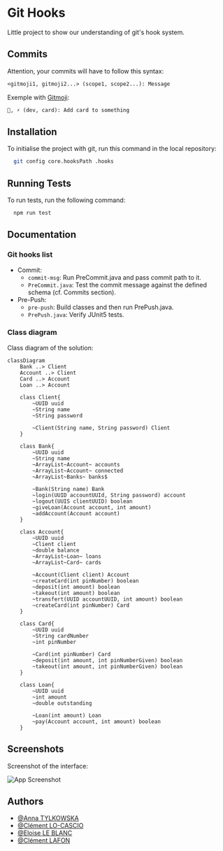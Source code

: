 
# Git Hooks

Little project to show our understanding of git's hook system.

## Commits

Attention, your commits will have to follow this syntax:

```txt
<gitmoji1, gitmoji2...> (scope1, scope2...): Message
```
Exemple with [Gitmoji](https://gitmoji.dev/):
```txt
🎨, ⚡️ (dev, card): Add card to something
```

## Installation

To initialise the project with git, run this command in the local repository:

```bash
  git config core.hooksPath .hooks
```

    
## Running Tests

To run tests, run the following command:

```bash
  npm run test
```


## Documentation

### Git hooks list
- Commit: 
  - `commit-msg`: Run PreCommit.java and pass commit path to it.
  - `PreCommit.java`: Test the commit message against the defined schema (cf. Commits section).
- Pre-Push:
  - `pre-push`: Build classes and then run PrePush.java.
  - `PrePush.java`: Verify JUnit5 tests.

### Class diagram

Class diagram of the solution:

```mermaid
classDiagram
    Bank ..> Client
    Account ..> Client
    Card ..> Account
    Loan ..> Account

    class Client{
        ~UUID uuid
        ~String name
        ~String password

        ~Client(String name, String password) Client
    }

    class Bank{
        ~UUID uuid
        ~String name
        ~ArrayList~Account~ accounts
        ~ArrayList~Account~ connected
        ~ArrayList~Banks~ banks$

        ~Bank(String name) Bank
        ~login(UUID accountUUId, String password) account
        ~logout(UUIS clientUUID) boolean
        ~giveLoan(Account account, int amount)
        ~addAccount(Account account)
    }

    class Account{
        ~UUID uuid
        ~Client client
        ~double balance
        ~ArrayList~Loan~ loans
        ~ArrayList~Card~ cards

        ~Account(Client client) Account
        ~createCard(int pinNumber) boolean
        ~deposit(int amount) boolean
        ~takeout(int amount) boolean
        ~transfert(UUID accountUUID, int amount) boolean
        ~createCard(int pinNumber) Card
    }

    class Card{
        ~UUID uuid
        ~String cardNumber
        ~int pinNumber

        ~Card(int pinNumber) Card
        ~deposit(int amount, int pinNumberGiven) boolean
        ~takeout(int amount, int pinNumberGiven) boolean
    }

    class Loan{
        ~UUID uuid
        ~int amount
        ~double outstanding

        ~Loan(int amount) Loan
        ~pay(Account account, int amount) boolean
    }
```

## Screenshots
Screenshot of the interface:

![App Screenshot](https://via.placeholder.com/468x300?text=App+Screenshot+Here)


## Authors

- [@Anna TYLKOWSKA](https://www.github.com/annaty)
- [@Clément LO-CASCIO](https://www.github.com/ClemLcs)
- [@Eloise LE BLANC](https://www.github.com/eloiseLBC)
- [@Clément LAFON](https://www.github.com/L-Clem)

